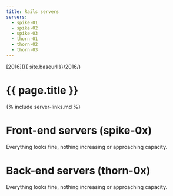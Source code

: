 ```yaml
---
title: Rails servers
servers:
  - spike-01
  - spike-02
  - spike-03
  - thorn-01
  - thorn-02
  - thorn-03
---
```


[2016]({{ site.baseurl }}/2016/)

# {{ page.title }}

{% include server-links.md %}

# Front-end servers (spike-0x)

Everything looks fine, nothing increasing or approaching capacity.

# Back-end servers (thorn-0x)

Everything looks fine, nothing increasing or approaching capacity.
